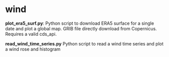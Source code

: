 # wind

**plot_era5_surf.py**: Python script to download ERA5 surface for a single date and plot a global map. GRIB file directly download from Copernicus. Requires a valid cds_api.

**read_wind_time_series.py** Python script to read a wind time series and plot a wind rose and histogram
